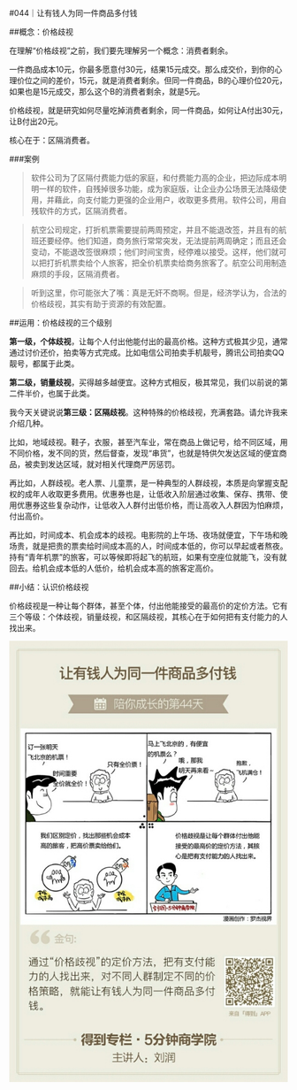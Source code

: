 #044｜让有钱人为同一件商品多付钱

##概念：价格歧视

在理解“价格歧视”之前，我们要先理解另一个概念：消费者剩余。

一件商品成本10元，你最多愿意付30元，结果15元成交。那么成交价，到你的心理价位之间的差价，15元，就是消费者剩余。但同一件商品，B的心理价位20元，如果也是15元成交，那么这个B的消费者剩余，就是5元。

价格歧视，就是研究如何尽量吃掉消费者剩余，同一件商品，如何让A付出30元，让B付出20元。

核心在于：区隔消费者。

###案例

>软件公司为了区隔付费能力低的家庭，和付费能力高的企业，把边际成本明明一样的软件，自残掉很多功能，成为家庭版，让企业办公场景无法降级使用，并藉此，向支付能力更强的企业用户，收取更多费用。软件公司，用自残软件的方式，区隔消费者。

>航空公司规定，打折机票需要提前两周预定，并且不能退改签，并且有的航班还要经停。他们知道，商务旅行常常突发，无法提前两周确定；而且还会变动，不能退改签很麻烦；他们时间宝贵，经停难以接受。这样，他们就可以把打折机票卖给个人旅客，把全价机票卖给商务旅客了。航空公司用制造麻烦的手段，区隔消费者。

>听到这里，你可能张大了嘴：真是无奸不商啊。但是，经济学认为，合法的价格歧视，其实有助于资源的有效配置。

##运用：价格歧视的三个级别

**第一级，个体歧视**，让每个人付出他能付出的最高价格。这种方式极其少见，通常通过讨价还价，拍卖等方式完成。比如电信公司拍卖手机靓号，腾讯公司拍卖QQ靓号，都属于此类。

**第二级，销量歧视**，买得越多越便宜。这种方式相反，极其常见，我们以前说的第二件半价，也属于此类。

我今天关键说说**第三级：区隔歧视**。这种特殊的价格歧视，充满套路。请允许我来介绍几种。

比如，地域歧视。鞋子，衣服，甚至汽车业，常在商品上做记号，给不同区域，用不同价格，发不同的货，然后督查，发现“串货”，也就是特供欠发达区域的便宜商品，被卖到发达区域，就对相关代理商严厉惩罚。

再比如，人群歧视。老人票、儿童票，是一种典型的人群歧视，本质是向掌握支配权的成年人收取更多费用。优惠券也是，让低收入阶层通过收集、保存、携带、使用优惠券这些复杂动作，让低收入人群付出低价格，而让高收入人群因为怕麻烦，付出高价。

再比如，时间成本、机会成本的歧视。电影院的上午场、夜场就便宜，下午场和晚场贵，就是把贵的票卖给时间成本高的人，时间成本低的，你可以早起或者熬夜。持有“青年机票”的旅客，可以等候即将起飞的航班，如果有空座位就能飞，没有就回去。给机会成本低的人低价，给机会成本高的旅客定高价。

##小结：认识价格歧视

价格歧视是一种让每个群体，甚至个体，付出他能接受的最高价的定价方法。它有三个等级：个体歧视，销量歧视，和区隔歧视，其核心在于如何把有支付能力的人找出来。

![](./_image/2017-08-04-15-31-37.jpg)
